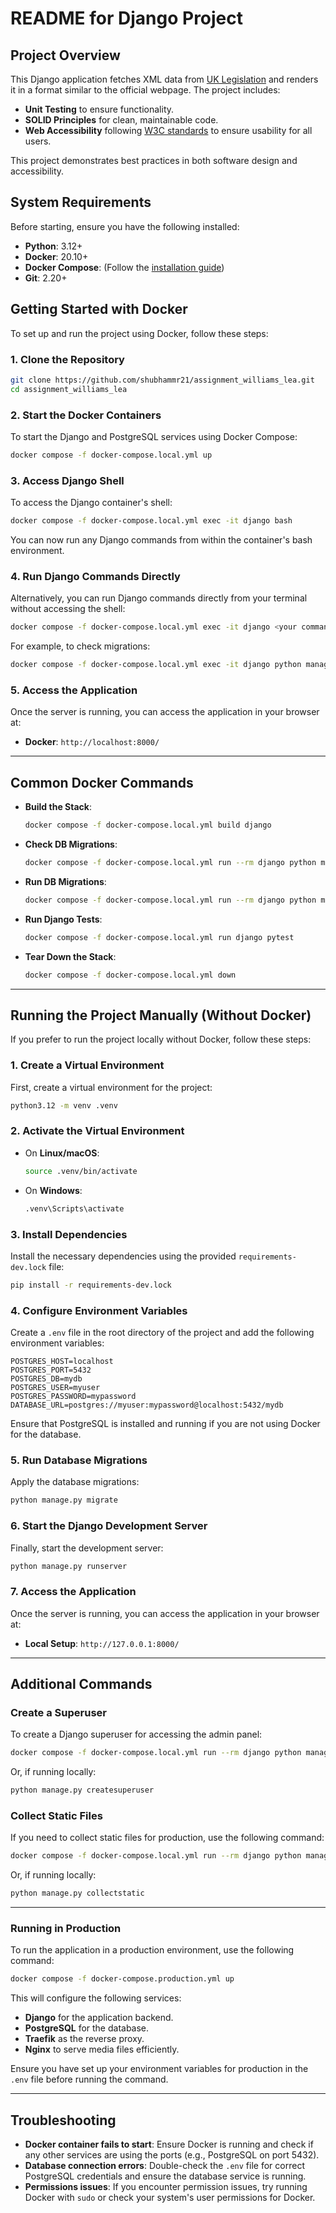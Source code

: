 # README for Django Project

## Project Overview

This Django application fetches XML data from [UK Legislation](https://www.legislation.gov.uk/uksi/2024/979/contents/made/data.xml) and renders it in a format similar to the official webpage. The project includes:

- **Unit Testing** to ensure functionality.
- **SOLID Principles** for clean, maintainable code.
- **Web Accessibility** following [W3C standards](https://www.w3.org/WAI/fundamentals/accessibility-intro/) to ensure usability for all users.

This project demonstrates best practices in both software design and accessibility.

## System Requirements

Before starting, ensure you have the following installed:

- **Python**: 3.12+
- **Docker**: 20.10+
- **Docker Compose**: (Follow the [installation guide](https://docs.docker.com/compose/install/))
- **Git**: 2.20+

## Getting Started with Docker

To set up and run the project using Docker, follow these steps:

### 1. Clone the Repository

```bash
git clone https://github.com/shubhammr21/assignment_williams_lea.git
cd assignment_williams_lea
```

### 2. Start the Docker Containers

To start the Django and PostgreSQL services using Docker Compose:

```bash
docker compose -f docker-compose.local.yml up
```

### 3. Access Django Shell

To access the Django container's shell:

```bash
docker compose -f docker-compose.local.yml exec -it django bash
```

You can now run any Django commands from within the container's bash environment.

### 4. Run Django Commands Directly

Alternatively, you can run Django commands directly from your terminal without accessing the shell:

```bash
docker compose -f docker-compose.local.yml exec -it django <your command>
```

For example, to check migrations:

```bash
docker compose -f docker-compose.local.yml exec -it django python manage.py makemigrations --check
```

### 5. Access the Application

Once the server is running, you can access the application in your browser at:

- **Docker**: `http://localhost:8000/`

---

## Common Docker Commands

- **Build the Stack**:

    ```bash
    docker compose -f docker-compose.local.yml build django
    ```

- **Check DB Migrations**:

    ```bash
    docker compose -f docker-compose.local.yml run --rm django python manage.py makemigrations --check
    ```

- **Run DB Migrations**:

    ```bash
    docker compose -f docker-compose.local.yml run --rm django python manage.py migrate
    ```

- **Run Django Tests**:

    ```bash
    docker compose -f docker-compose.local.yml run django pytest
    ```

- **Tear Down the Stack**:

    ```bash
    docker compose -f docker-compose.local.yml down
    ```

---

## Running the Project Manually (Without Docker)

If you prefer to run the project locally without Docker, follow these steps:

### 1. Create a Virtual Environment

First, create a virtual environment for the project:

```bash
python3.12 -m venv .venv
```

### 2. Activate the Virtual Environment

- On **Linux/macOS**:

    ```bash
    source .venv/bin/activate
    ```

- On **Windows**:

    ```bash
    .venv\Scripts\activate
    ```

### 3. Install Dependencies

Install the necessary dependencies using the provided `requirements-dev.lock` file:

```bash
pip install -r requirements-dev.lock
```

### 4. Configure Environment Variables

Create a `.env` file in the root directory of the project and add the following environment variables:

```env
POSTGRES_HOST=localhost
POSTGRES_PORT=5432
POSTGRES_DB=mydb
POSTGRES_USER=myuser
POSTGRES_PASSWORD=mypassword
DATABASE_URL=postgres://myuser:mypassword@localhost:5432/mydb
```

Ensure that PostgreSQL is installed and running if you are not using Docker for the database.

### 5. Run Database Migrations

Apply the database migrations:

```bash
python manage.py migrate
```

### 6. Start the Django Development Server

Finally, start the development server:

```bash
python manage.py runserver
```

### 7. Access the Application

Once the server is running, you can access the application in your browser at:

- **Local Setup**: `http://127.0.0.1:8000/`

---

## Additional Commands

### Create a Superuser

To create a Django superuser for accessing the admin panel:

```bash
docker compose -f docker-compose.local.yml run --rm django python manage.py createsuperuser
```

Or, if running locally:

```bash
python manage.py createsuperuser
```

### Collect Static Files

If you need to collect static files for production, use the following command:

```bash
docker compose -f docker-compose.local.yml run --rm django python manage.py collectstatic
```

Or, if running locally:

```bash
python manage.py collectstatic
```

---

### Running in Production

To run the application in a production environment, use the following command:

```bash
docker compose -f docker-compose.production.yml up
```

This will configure the following services:

- **Django** for the application backend.
- **PostgreSQL** for the database.
- **Traefik** as the reverse proxy.
- **Nginx** to serve media files efficiently.

Ensure you have set up your environment variables for production in the `.env` file before running the command.

---

## Troubleshooting

- **Docker container fails to start**: Ensure Docker is running and check if any other services are using the ports (e.g., PostgreSQL on port 5432).
- **Database connection errors**: Double-check the `.env` file for correct PostgreSQL credentials and ensure the database service is running.
- **Permissions issues**: If you encounter permission issues, try running Docker with `sudo` or check your system's user permissions for Docker.
